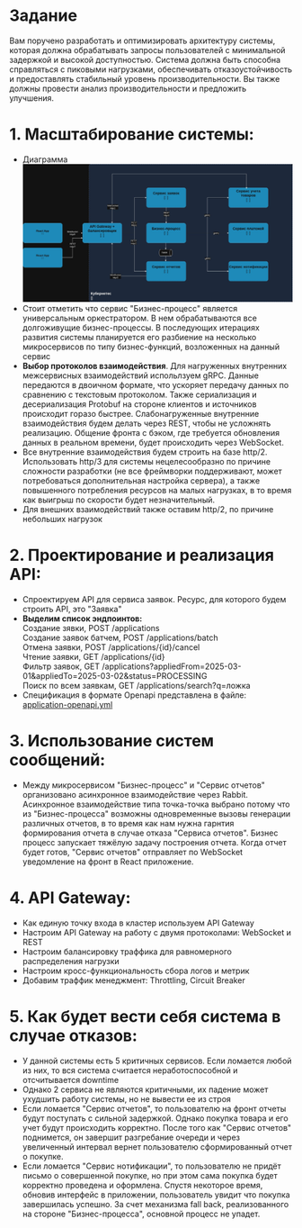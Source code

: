# Задание
Вам поручено разработать и оптимизировать архитектуру системы, которая должна обрабатывать запросы пользователей с минимальной задержкой и высокой доступностью. Система должна быть способна справляться с пиковыми нагрузками, обеспечивать отказоустойчивость и предоставлять стабильный уровень производительности. Вы также должны провести анализ производительности и предложить улучшения.

# 1. Масштабирование системы:
* Диаграмма 
![System-design-dz1-ДЗ-3.jpg](System-design-dz1-%D0%94%D0%97-3.jpg)
* Стоит отметить что сервис "Бизнес-процесс" является универсальным оркестратором. В нем обрабатываются все долгоживущие бизнес-процессы. В последующих итерациях развития системы планируется его разбиение на несколько микросервисов по типу бизнес-функций, возложенных на данный сервис
* **Выбор протоколов взаимодействия**. Для нагруженных внутренних межсервисных взаимодействий испольлзуем gRPC. Данные передаются в двоичном формате, что ускоряет передачу данных по сравнению с текстовым протоколом. Также сериализация и десериализация Protobuf на стороне клиентов и источников происходит горазо быстрее. Слабонагруженные внутренние взаимодействия будем делать через REST, чтобы не усложнять реализацию. Общение фронта с бэком, где требуется обновления данных в реальном времени, будет происходить через WebSocket.
* Все внутренние взаимодействия будем строить на базе http/2. Использовать http/3 для системы нецелесообразно по причине сложности разработки (не все фреймворки поддерживают, может потребоваться дополнительная настройка сервера), а также повышенного потребления ресурсов на малых нагрузках, в то время как выигрыш по скорости будет незначительный. 
* Для внешних взаимодействий также оставим http/2, по причине небольших нагрузок

# 2. Проектирование и реализация API:
* Спроектируем API для сервиса заявок. Ресурс, для которого будем строить API, это "Заявка"
*  **Выделим список эндпоинтов:**\
      Создание зявки, POST /applications\
      Создание заявок батчем, POST /applications/batch\
      Отмена заявки, POST /applications/{id}/cancel\
      Чтение заявки, GET /applications/{id}\
      Фильтр заявок, GET /applications?appliedFrom=2025-03-01&appliedTo=2025-03-02&status=PROCESSING\
      Поиск по всем заявкам, GET /applications/search?q=ложка
* Спецификация в формате Openapi представлена в файле:
[application-openapi.yml](application-openapi.yml)
# 3. Использование систем сообщений:
* Между микросервисом "Бизнес-процесс" и "Сервис отчетов" организовано асинхронное взаимодействие через Rabbit. Асинхронное взаимодействие типа точка-точка выбрано потому что из "Бизнес-процесса" возможны одновременные вызовы генерации различных отчетов, в то время как нам нужна гарнтия формирования отчета в случае отказа "Сервиса отчетов". Бизнес процесс запускает тяжёлую задачу построения отчета. Когда отчет будет готов, "Сервис отчетов" отправляет по WebSocket уведомление на фронт в React приложение.

# 4. API Gateway:
* Как единую точку входа в кластер используем API Gateway
* Настроим API Gateway на работу с двумя протоколами: WebSocket и REST
* Настроим балансировку траффика для равномерного распределения нагрузки
* Настроим кросс-функциональность сбора логов и метрик 
* Добавим траффик менеджмент: Throttling, Circuit Breaker

# 5. Как будет вести себя система в случае отказов:
* У данной системы есть 5 критичных сервисов. Если ломается любой из них, то вся система считается неработоспособной и отсчитывается downtime
* Однако 2 сервиса не являются критичными, их падение может ухудшить работу системы, но не вывести ее из строя
* Если ломается "Сервис отчетов", то пользователю на фронт отчеты будут поступать с сильной задержкой. Однако покупка товара и его учет будут происходить корректно. После того как "Сервис отчетов" поднимется, он завершит разгребание очереди и через увеличенный интервал вернет пользователю сформированный отчет о покупке.
* Если ломается "Сервис нотификации", то пользователю не придёт письмо о совершенной покупке, но при этом сама покупка будет корректно проведена и оформлена. Спустя некоторое время, обновив интерфейс в приложении, пользователь увидит что покупка завершилась успешно. За счет механизма fall back, реализованного на стороне "Бизнес-процесса", основной процесс не упадет.
